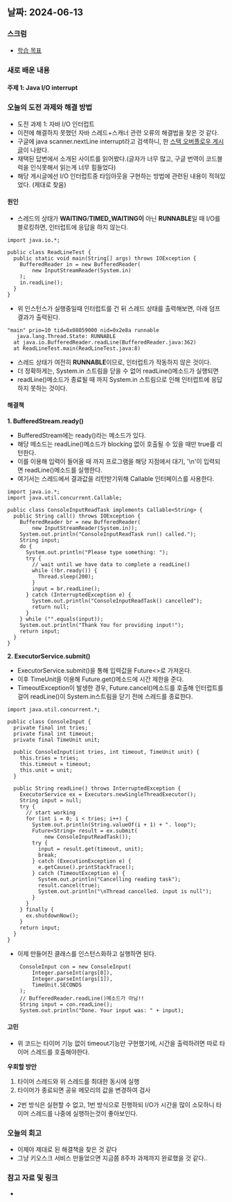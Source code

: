## 날짜: 2024-06-13

### 스크럼
- [학습 목표](https://www.notion.so/goorm/6-13-50c2dca5cf0e420bba4d0876a9203b45)

### 새로 배운 내용
#### 주제 1: Java I/O interrupt

### 오늘의 도전 과제와 해결 방법
- 도전 과제 1: 자바 I/O 인터럽트
- 이전에 해결하지 못했던 자바 스레드+스캐너 관련 오류의 해결법을 찾은 것 같다.
- 구글에 java scanner.nextLine interrupt라고 검색하니, 한 [스택 오버플로우 게시글](https://stackoverflow.com/questions/4983065/how-to-interrupt-java-util-scanner-nextline-call)이 나왔다.
- 채택된 답변에서 소개된 사이트를 읽어봤다.(글자가 너무 많고, 구글 번역이 코드블럭을 인식못해서 읽는게 너무 힘들었다)
- 해당 게시글에선 I/O 인터럽트중 타임아웃을 구현하는 방법에 관련된 내용이 적혀있었다. (제대로 찾음)

#### 원인
- 스레드의 상태가 **WAITING**/**TIMED_WAITING이** 아닌 **RUNNABLE**일 때 I/O를 블로킹하면, 인터럽트에 응답을 하지 않는다.

```
import java.io.*;

public class ReadLineTest {
  public static void main(String[] args) throws IOException {
    BufferedReader in = new BufferedReader(
        new InputStreamReader(System.in)
    );
    in.readLine();
  }
}
```

- 위 인스턴스가 실행중일때 인터럽트를 건 뒤 스레드 상태를 출력해보면, 아래 덤프 결과가 출력된다.

```
"main" prio=10 tid=0x08059000 nid=0x2e8a runnable
   java.lang.Thread.State: RUNNABLE
  at java.io.BufferedReader.readLine(BufferedReader.java:362)
  at ReadLineTest.main(ReadLineTest.java:8)
```

- 스레드 상태가 여전히 **RUNNABLE**이므로, 인터럽트가 작동하지 않은 것이다.
- 더 정확하게는, System.in 스트림을 닫을 수 없어 readLine()메소드가 실행되면
- readLine()메소드가 종료될 때 까지 System.in 스트림으로 인해 인터럽트에 응답하지 못하는 것이다.

#### 해결책
**1. BufferedStream.ready()**
- BufferedStream에는 ready()라는 메소드가 있다.
- 해당 메소드는 readLine()메소드가 blocking 없이 호출될 수 있을 때만 true를 리턴한다.
- 이를 이용해 입력이 들어올 때 까지 프로그램을 해당 지점에서 대기, '\n'이 입력되면 readLine()메소드를 실행한다.
- 여기서는 스레드에서 결과값을 리턴받기위해 Callable 인터페이스를 사용한다.

```
import java.io.*;
import java.util.concurrent.Callable;

public class ConsoleInputReadTask implements Callable<String> {
  public String call() throws IOException {
    BufferedReader br = new BufferedReader(
        new InputStreamReader(System.in));
    System.out.println("ConsoleInputReadTask run() called.");
    String input;
    do {
      System.out.println("Please type something: ");
      try {
        // wait until we have data to complete a readLine()
        while (!br.ready()) {
          Thread.sleep(200);
        }
        input = br.readLine();
      } catch (InterruptedException e) {
        System.out.println("ConsoleInputReadTask() cancelled");
        return null;
      }
    } while ("".equals(input));
    System.out.println("Thank You for providing input!");
    return input;
  }
}
```

**2. ExecutorService.submit()**
- ExecutorService.submit()을 통해 입력값을 Future<>로 가져온다.
- 이후 TimeUnit을 이용해 Future.get()메소드에 시간 제한을 준다.
- TimeoutException이 발생한 경우, Future.cancel()메소드를 호출해 인터럽트를 걸어 readLine()이 System.in스트림을 닫기 전에 스레드를 종료한다.

```
import java.util.concurrent.*;

public class ConsoleInput {
  private final int tries;
  private final int timeout;
  private final TimeUnit unit;

  public ConsoleInput(int tries, int timeout, TimeUnit unit) {
    this.tries = tries;
    this.timeout = timeout;
    this.unit = unit;
  }

  public String readLine() throws InterruptedException {
    ExecutorService ex = Executors.newSingleThreadExecutor();
    String input = null;
    try {
      // start working
      for (int i = 0; i < tries; i++) {
        System.out.println(String.valueOf(i + 1) + ". loop");
        Future<String> result = ex.submit(
            new ConsoleInputReadTask());
        try {
          input = result.get(timeout, unit);
          break;
        } catch (ExecutionException e) {
          e.getCause().printStackTrace();
        } catch (TimeoutException e) {
          System.out.println("Cancelling reading task");
          result.cancel(true);
          System.out.println("\nThread cancelled. input is null");
        }
      }
    } finally {
      ex.shutdownNow();
    }
    return input;
  }
}
```

- 이제 만들어진 클래스를 인스턴스화하고 실행하면 된다.

```
    ConsoleInput con = new ConsoleInput(
        Integer.parseInt(args[0]),
        Integer.parseInt(args[1]),
        TimeUnit.SECONDS
    );
    // BufferedReader.readLine()메소드가 아님!!
    String input = con.readLine();
    System.out.println("Done. Your input was: " + input);
```

#### 고민
- 위 코드는 타이머 기능 없이 timeout기능만 구현했기에, 시간을 출력하려면 따로 타이머 스레드를 호출해야한다.

**우회할 방안**
1. 타이머 스레드와 위 스레드를 최대한 동시에 실행
2. 타이머가 종료되면 공유 메모리의 값을 변경하여 검사
- 2번 방식은 실현할 수 없고, 1번 방식으로 진행하되 I/O가 시간을 많이 소모하니 타이머 스레드를 나중에 실행하는것이 좋아보인다.

### 오늘의 회고
- 이제야 제대로 된 해결책을 찾은 것 같다
- 그냥 키오스크 서비스 만들었으면 지금쯤 8주차 과제까지 완료했을 것 같다..

### 참고 자료 및 링크
- 
